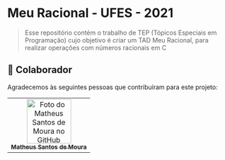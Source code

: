 # Meu Racional - UFES - 2021

> Esse repositório contém o trabalho de TEP (Tópicos Especiais em Programação) cujo objetivo é criar um TAD Meu Racional, para realizar operações com números racionais em C



## 🤝 Colaborador

Agradecemos às seguintes pessoas que contribuíram para este projeto:

<table>
  <tr>
    <td align="center">
      <a href="https://github.com/Mathemou">
        <img src="https://avatars.githubusercontent.com/Mathemou" width="100px;" alt="Foto do Matheus Santos de Moura no GitHub"/><br>
        <sub>
          <b>Matheus Santos de Moura</b>
        </sub>
      </a>
    </td>
   </tr>
</table>
